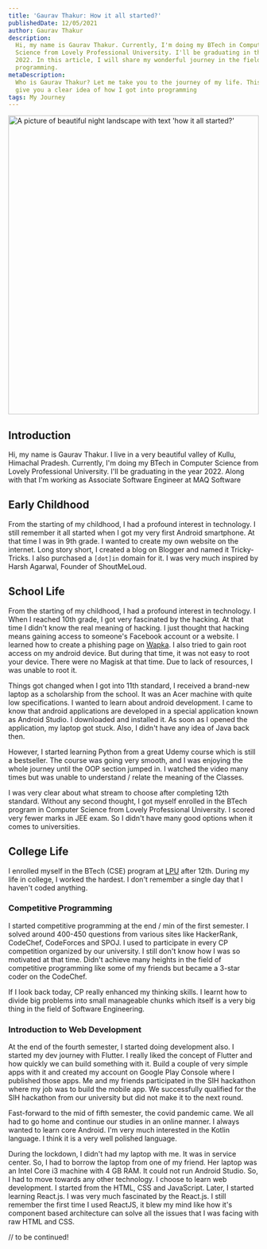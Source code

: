 ```yaml
---
title: 'Gaurav Thakur: How it all started?'
publishedDate: 12/05/2021
author: Gaurav Thakur
description:
  Hi, my name is Gaurav Thakur. Currently, I'm doing my BTech in Computer
  Science from Lovely Professional University. I'll be graduating in the year
  2022. In this article, I will share my wonderful journey in the field of
  programming.
metaDescription:
  Who is Gaurav Thakur? Let me take you to the journey of my life. This will
  give you a clear idea of how I got into programming
tags: My Journey
---
```


[//]: # (![Who is Gaurav Thakur]&#40;/images/who-is-gaurav-thakur.png&#41;)
<img height="600" width="100%" src="https://res.cloudinary.com/gauravthakur/image/upload/c_scale,h_600/v1689269208/blog/who-is-gaurav-thakur_ekbycr.webp" alt="A picture of beautiful night landscape with text 'how it all started?'">

## Introduction

Hi, my name is Gaurav Thakur. I live in a very beautiful valley of Kullu,
Himachal Pradesh. Currently, I'm doing my BTech in Computer Science from Lovely
Professional University. I'll be graduating in the year 2022. Along with that
I'm working as Associate Software Engineer at MAQ Software

## Early Childhood

From the starting of my childhood, I had a profound interest in technology. I
still remember it all started when I got my very first Android smartphone. At
that time I was in 9th grade. I wanted to create my own website on the internet.
Long story short, I created a blog on Blogger and named it Tricky-Tricks. I also
purchased a `[dot]in` domain for it. I was very much inspired by Harsh Agarwal,
Founder of ShoutMeLoud.

## School Life

From the starting of my childhood, I had a profound interest in technology. I
When I reached 10th grade, I got very fascinated by the hacking. At that time I
didn't know the real meaning of hacking. I just thought that hacking means
gaining access to someone's Facebook account or a website. I learned how to
create a phishing page on [Wapka](https://www.wapka.site/). I also tried to gain
root access on my android device. But during that time, it was not easy to root
your device. There were no Magisk at that time. Due to lack of resources, I was
unable to root it.

Things got changed when I got into 11th standard, I received a brand-new laptop
as a scholarship from the school. It was an Acer machine with quite low
specifications. I wanted to learn about android development. I came to know that
android applications are developed in a special application known as Android
Studio. I downloaded and installed it. As soon as I opened the application, my
laptop got stuck. Also, I didn't have any idea of Java back then.

However, I started learning Python from a great Udemy course which is still a
bestseller. The course was going very smooth, and I was enjoying the whole
journey until the OOP section jumped in. I watched the video many times but was
unable to understand / relate the meaning of the Classes.

I was very clear about what stream to choose after completing 12th standard.
Without any second thought, I got myself enrolled in the BTech program in
Computer Science from Lovely Professional University. I scored very fewer marks
in JEE exam. So I didn't have many good options when it comes to universities.

## College Life

I enrolled myself in the BTech (CSE) program at [LPU](https://lpu.in) after
12th. During my life in college, I worked the hardest. I don't remember a single
day that I haven't coded anything.

### Competitive Programming

I started competitive programming at the end / min of the first semester. I
solved around 400-450 questions from various sites like HackerRank, CodeChef,
CodeForces and SPOJ. I used to participate in every CP competition organized by
our university. I still don't know how I was so motivated at that time. Didn't
achieve many heights in the field of competitive programming like some of my
friends but became a 3-star coder on the CodeChef.

If I look back today, CP really enhanced my thinking skills. I learnt how to
divide big problems into small manageable chunks which itself is a very big
thing in the field of Software Engineering.

### Introduction to Web Development

At the end of the fourth semester, I started doing development also. I started
my dev journey with Flutter. I really liked the concept of Flutter and how
quickly we can build something with it. Build a couple of very simple apps with
it and created my account on Google Play Console where I published those apps.
Me and my friends participated in the SIH hackathon where my job was to build
the mobile app. We successfully qualified for the SIH hackathon from our
university but did not make it to the next round.

Fast-forward to the mid of fifth semester, the covid pandemic came. We all had
to go home and continue our studies in an online manner. I always wanted to
learn core Android. I'm very much interested in the Kotlin language. I think it
is a very well polished language.

During the lockdown, I didn't had my laptop with me. It was in service center.
So, I had to borrow the laptop from one of my friend. Her laptop was an Intel
Core i3 machine with 4 GB RAM. It could not run Android Studio. So, I had to
move towards any other technology. I choose to learn web development. I started
from the HTML, CSS and JavaScript. Later, I started learning React.js. I was
very much fascinated by the React.js. I still remember the first time I used
ReactJS, it blew my mind like how it's component based architecture can solve
all the issues that I was facing with raw HTML and CSS.

// to be continued!
